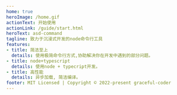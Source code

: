 ```yaml
---
home: true
heroImage: /home.gif
actionText: 开始使用
actionLink: /guide/start.html
heroText: asd-command
tagline: 致力于沉浸式开发的node命令行工具
features:
- title: 简洁至上
  details: 使用极简命令行方式,协助解决你在开发中遇到的部分问题。
- title: node+typescript
  details: 使用node + typecript开发。
- title: 高性能
  details: 异步加载, 简洁编译。
footer: MIT Licensed | Copyright © 2022-present graceful-coder
---
```

